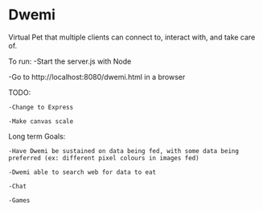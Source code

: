 # Dwemi
Virtual Pet that multiple clients can connect to, interact with, and take care of.

To run:
  -Start the server.js with Node
  
  -Go to http://localhost:8080/dwemi.html in a browser
  
  
TODO:
      
    -Change to Express
    
    -Make canvas scale
  
  
  
  Long term Goals:
    
    -Have Dwemi be sustained on data being fed, with some data being preferred (ex: different pixel colours in images fed)
    
    -Dwemi able to search web for data to eat
    
    -Chat
    
    -Games
  
